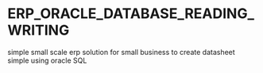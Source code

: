 # ERP_ORACLE_DATABASE_READING_WRITING
simple small scale erp solution for small business to create datasheet simple using oracle SQL
